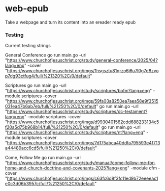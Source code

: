 # web-epub
Take a webpage and turn its content into an ereader ready epub



### Testing 
Current testing strings

General Conference
go run main.go -url "https://www.churchofjesuschrist.org/study/general-conference/2025/04?lang=eng" -cover "https://www.churchofjesuschrist.org/imgs/1hsgsztu81qrzo6i6u7l0g7d8zvop7dg93ctfug4/full/%21320%2C/0/default"

Scriptures
go run main.go -url "https://www.churchofjesuschrist.org/study/scriptures/bofm?lang=eng" -module scriptures -cover "https://www.churchofjesuschrist.org/imgs/59fa03a8250ea7aea58e9f3515031ea47b6ab7eb/full/%21250%2C/0/default"
go run main.go -url "https://www.churchofjesuschrist.org/study/scriptures/dc-testament?lang=eng" -module scriptures -cover "https://www.churchofjesuschrist.org/imgs/d9930401562cdd688233134c5f20a5d75b968b14/full/%21250%2C/0/default"
go run main.go -url "https://www.churchofjesuschrist.org/study/scriptures/nt?lang=eng" -module scriptures -cover "https://www.churchofjesuschrist.org/imgs/7d175abca40ddfa795593e4f713a44489acc6cd5/full/%21250%2C/0/default"

Come, Follow Me
go run main.go -url "https://www.churchofjesuschrist.org/study/manual/come-follow-me-for-home-and-church-doctrine-and-covenants-2025?lang=eng" -module cfm -cover "https://www.churchofjesuschrist.org/imgs/c63fc6d8f3fc11ed9b72eeeeac1e0c3d06b3957c/full/%21250%2C/0/default"